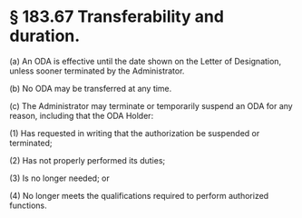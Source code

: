 # § 183.67   Transferability and duration.

(a) An ODA is effective until the date shown on the Letter of Designation, unless sooner terminated by the Administrator.


(b) No ODA may be transferred at any time.


(c) The Administrator may terminate or temporarily suspend an ODA for any reason, including that the ODA Holder:


(1) Has requested in writing that the authorization be suspended or terminated;


(2) Has not properly performed its duties;


(3) Is no longer needed; or


(4) No longer meets the qualifications required to perform authorized functions.




